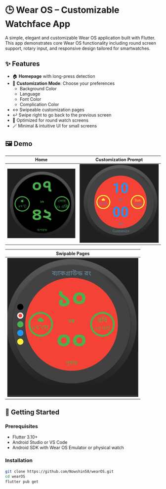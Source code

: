 # 🕒 Wear OS – Customizable Watchface App

A simple, elegant and customizable Wear OS application built with Flutter. This app demonstrates core Wear OS functionality including round screen support, rotary input, and responsive design tailored for smartwatches.

## ✨ Features

- 🏠 **Homepage** with long-press detection
- 🎨 **Customization Mode**: Choose your preferences
  - Background Color
  - Language
  - Font Color
  - Complication Color
- ↔️ Swipeable customization pages
- ↩️ Swipe right to go back to the previous screen
- 🧭 Optimized for round watch screens
- 🪄 Minimal & intuitive UI for small screens

## 🖼️ Demo

| Home | Customization Prompt |
|------|----------------------|
| ![](assets/screenshots/homepage.png) | ![](assets/screenshots/customize.png) | 

| Swipable Pages |
|-----------------------------------------------------------------------------------------------------------------------------------------------------------------------|
![](assets/screenshots/background.png) | ![](assets/screenshots/language.png) | ![](assets/screenshots/font_color.png) | ![](assets/screenshots/complication_color.png) |

## 🚀 Getting Started

### Prerequisites

- Flutter 3.10+
- Android Studio or VS Code
- Android SDK with Wear OS Emulator or physical watch

### Installation

```bash
git clone https://github.com/Nowshin58/wearOS.git
cd wearOS
flutter pub get
